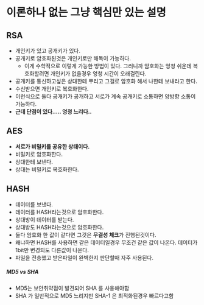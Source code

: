 이론하나 없는 그냥 핵심만 있는 설명
===

RSA
---
* 개인키가 있고 공개키가 있다.
* 공개키로 암호화된것은 개인키로만 해독이 가능하다.
  * 이게 수학적으로 이렇게 가능한 방법이 있다. 그러니까 암호화는 엉청 쉬운데 복호화할려면 개인키가 없을경우 엉청 시간이 오래걸린다.
* 공개키를 통신하고싶은 상대한테 뿌리고 그걸로 암호화 해서 나한테 보내라고 한다.
* 수신받으면 개인키로 복호화한다.
* 이런식으로 둘다 공개키가 공개하고 서로가 계속 공개키로 소통하면 양방향 소통이 가능하다.
* **근데 단점이 있다..... 엉청 느리다..**

AES
---
* **서로가 비밀키를 공유한 상태이다.**
* 비밀키로 암호화한다.
* 상대한테 보낸다.
* 상대는 비밀키로 복호화한다.


HASH
---
* 데이터를 보낸다.
* 데이터를 HASH라는것으로 암호화한다.
* 상대방이 데이터를 받는다.
* 상대방도 HASH라는것으로 암호화한다.
* 둘다 암호화 한 값이 같다면 그것은 **무결성 체크**가 진행된것이다.
* 왜냐하면 HASH를 사용하면 같은 데이터일경우 무조건 같은 값이 나온다. 데이터가 1bit만 변경되도 다른값이 나온다.
* 파일을 전송했고 받은파일이 완벽한지 판단할때 자주 사용된다.
##### MD5 vs SHA
* MD5는 보안취약점이 발견되어 SHA 를 사용해야함
* SHA 가 일반적으로 MD5 느리지만 SHA-1 은 최적화된경우 빠르다고함



